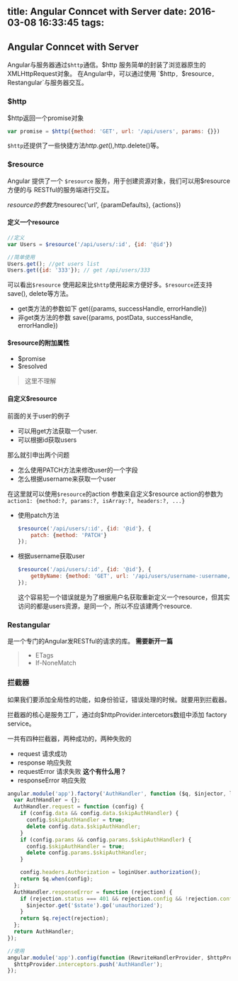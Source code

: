 title: Angular Conncet with Server
date: 2016-03-08 16:33:45
tags:
---

## Angular Conncet with Server

Angular与服务器通过`$http`通信。$http 服务简单的封装了浏览器原生的XMLHttpRequest对象。
在Angular中，可以通过使用 `$http`, `$resource`, `Restangular`与服务器交互。

### $http

$http返回一个promise对象

```js
var promise = $http({method: 'GET', url: '/api/users', params: {}})
```

`$http`还提供了一些快捷方法$http.get(),$http.delete()等。

### $resource
Angular 提供了一个 `$resource` 服务，用于创建资源对象，我们可以用$resource 方便的与 RESTful的服务端进行交互。


$resource的参数为$resourec('url', {paramDefaults}, {actions})
#### 定义一个resource
```js
//定义
var Users = $resource('/api/users/:id', {id: '@id'})

//简单使用
Users.get(); //get users list
Users.get({id: '333'}); // get /api/users/333
```

可以看出`$resource` 使用起来比`$http`使用起来方便好多。`$resource`还支持 save(), delete等方法。

* get类方法的参数如下 get({params, successHandle, errorHandle})
* 非get类方法的参数 save({params, postData, successHandle, errorHandle})

#### $resource的附加属性
 * $promise
 * $resolved

 > 这里不理解
 
#### 自定义$resource
前面的关于user的例子

* 可以用get方法获取一个user.
* 可以根据id获取users

那么就引申出两个问题

* 怎么使用PATCH方法来修改user的一个字段
* 怎么根据username来获取一个user

在这里就可以使用`$resource`的action 参数来自定义$resource
action的参数为`action1: {method:?, params:?, isArray:?, headers:?, ...}`

* 使用patch方法

	```js
	$resource('/api/users/:id', {id: '@id'}, {
		patch: {method: 'PATCH'}
	});
	```
* 根据username获取user

	```js
	$resource('/api/users/:id', {id: '@id'}, {
		getByName: {method: 'GET', url: '/api/users/username-:username, params: {username: '@username'}'}
	});
	```
	这个容易犯一个错误就是为了根据用户名获取重新定义一个resource，但其实访问的都是users资源，是同一个，所以不应该建两个resource.


### Restangular

是一个专门的Angular发RESTful的请求的库。
**需要新开一篇**
> * ETags 
> * If-NoneMatch

### 拦截器
如果我们要添加全局性的功能，如身份验证，错误处理的时候。就要用到拦截器。

拦截器的核心是服务工厂，通过向$httpProvider.intercetors数组中添加 factory service。

一共有四种拦截器，两种成功的，两种失败的

* request 请求成功
* response 响应失败
* requestError 请求失败 **这个有什么用？**
* responseError 响应失败

```js
angular.module('app').factory('AuthHandler', function ($q, $injector, loginUser) {
  var AuthHandler = {};
  AuthHandler.request = function (config) {
    if (config.data && config.data.$skipAuthHandler) {
      config.$skipAuthHandler = true;
      delete config.data.$skipAuthHandler;
    }
    if (config.params && config.params.$skipAuthHandler) {
      config.$skipAuthHandler = true;
      delete config.params.$skipAuthHandler;
    }

    config.headers.Authorization = loginUser.authorization();
    return $q.when(config);
  };
  AuthHandler.responseError = function (rejection) {
    if (rejection.status === 401 && rejection.config && !rejection.config.$skipAuthHandler) {
      $injector.get('$state').go('unauthorized');
    }
    return $q.reject(rejection);
  };
  return AuthHandler;
});

//使用
angular.module('app').config(function (RewriteHandlerProvider, $httpProvider) {
  $httpProvider.interceptors.push('AuthHandler');
});

```